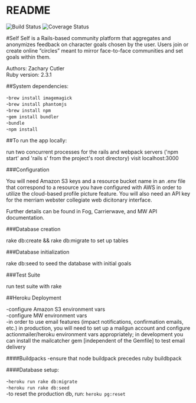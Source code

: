 # README

![Build Status](https://codeship.com/projects/5aecb580-6c95-0134-2387-2643ab6f7762/status?branch=master)
![Coverage Status](https://coveralls.io/repos/zach348/katayaki/badge.png)

#Self
Self is a Rails-based community platform that aggregates and anonymizes feedback on character goals chosen by the user. Users join or create online “circles” meant to mirror face-to-face communities and set goals within them.

Authors: Zachary Cutler  
Ruby version: 2.3.1  

##System dependencies:

-```brew install imagemagick```  
-```brew install phantomjs```  
-```brew install npm```  
-```gem install bundler```  
-```bundle```  
-```npm install```  


##To run the app locally:

run two concurrent processes for the rails and webpack servers ('npm start' and 'rails s' from the project's root directory)
visit localhost:3000


###Configuration

You will need Amazon S3 keys and a resource bucket name in an .env file that correspond to a resource you have configured with AWS in order to utilize the cloud-based profile picture feature. You will also need an API key for the merriam webster collegiate web dicitonary interface.

Further details can be found in Fog, Carrierwave, and MW API documentation.


###Database creation

rake db:create && rake db:migrate to set up tables

###Database initialization

rake db:seed to seed the database with initial goals

###Test Suite

run test suite with rake


##Heroku Deployment

-configure Amazon S3 environment vars  
-configure MW environment vars  
-in order to use email features (impact notifications, confirmation emails, etc.) in production, you will need to set up a mailgun account and configure actionmailer/heroku environment vars appropriately; in development you can install the mailcatcher gem [independent of the Gemfile] to test email delivery

####Buildpacks
-ensure that node buildpack precedes ruby buildbpack  

####Database setup:

-```heroku run rake db:migrate```  
-```heroku run rake db:seed```  
-to reset the production db, run: ```heroku pg:reset```
